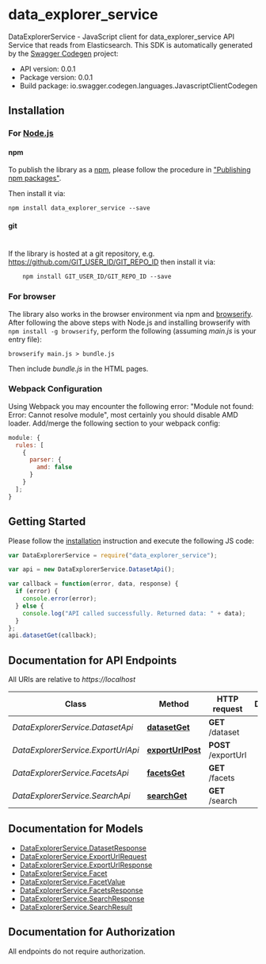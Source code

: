 # data_explorer_service

DataExplorerService - JavaScript client for data_explorer_service
API Service that reads from Elasticsearch.
This SDK is automatically generated by the [Swagger Codegen](https://github.com/swagger-api/swagger-codegen) project:

- API version: 0.0.1
- Package version: 0.0.1
- Build package: io.swagger.codegen.languages.JavascriptClientCodegen

## Installation

### For [Node.js](https://nodejs.org/)

#### npm

To publish the library as a [npm](https://www.npmjs.com/),
please follow the procedure in ["Publishing npm packages"](https://docs.npmjs.com/getting-started/publishing-npm-packages).

Then install it via:

```shell
npm install data_explorer_service --save
```

#### git

#

If the library is hosted at a git repository, e.g.
https://github.com/GIT_USER_ID/GIT_REPO_ID
then install it via:

```shell
    npm install GIT_USER_ID/GIT_REPO_ID --save
```

### For browser

The library also works in the browser environment via npm and [browserify](http://browserify.org/). After following
the above steps with Node.js and installing browserify with `npm install -g browserify`,
perform the following (assuming _main.js_ is your entry file):

```shell
browserify main.js > bundle.js
```

Then include _bundle.js_ in the HTML pages.

### Webpack Configuration

Using Webpack you may encounter the following error: "Module not found: Error:
Cannot resolve module", most certainly you should disable AMD loader. Add/merge
the following section to your webpack config:

```javascript
module: {
  rules: [
    {
      parser: {
        amd: false
      }
    }
  ];
}
```

## Getting Started

Please follow the [installation](#installation) instruction and execute the following JS code:

```javascript
var DataExplorerService = require("data_explorer_service");

var api = new DataExplorerService.DatasetApi();

var callback = function(error, data, response) {
  if (error) {
    console.error(error);
  } else {
    console.log("API called successfully. Returned data: " + data);
  }
};
api.datasetGet(callback);
```

## Documentation for API Endpoints

All URIs are relative to _https://localhost_

| Class                              | Method                                                  | HTTP request        | Description |
| ---------------------------------- | ------------------------------------------------------- | ------------------- | ----------- |
| _DataExplorerService.DatasetApi_   | [**datasetGet**](docs/DatasetApi.md#datasetGet)         | **GET** /dataset    |
| _DataExplorerService.ExportUrlApi_ | [**exportUrlPost**](docs/ExportUrlApi.md#exportUrlPost) | **POST** /exportUrl |
| _DataExplorerService.FacetsApi_    | [**facetsGet**](docs/FacetsApi.md#facetsGet)            | **GET** /facets     |
| _DataExplorerService.SearchApi_    | [**searchGet**](docs/SearchApi.md#searchGet)            | **GET** /search     |

## Documentation for Models

- [DataExplorerService.DatasetResponse](docs/DatasetResponse.md)
- [DataExplorerService.ExportUrlRequest](docs/ExportUrlRequest.md)
- [DataExplorerService.ExportUrlResponse](docs/ExportUrlResponse.md)
- [DataExplorerService.Facet](docs/Facet.md)
- [DataExplorerService.FacetValue](docs/FacetValue.md)
- [DataExplorerService.FacetsResponse](docs/FacetsResponse.md)
- [DataExplorerService.SearchResponse](docs/SearchResponse.md)
- [DataExplorerService.SearchResult](docs/SearchResult.md)

## Documentation for Authorization

All endpoints do not require authorization.
